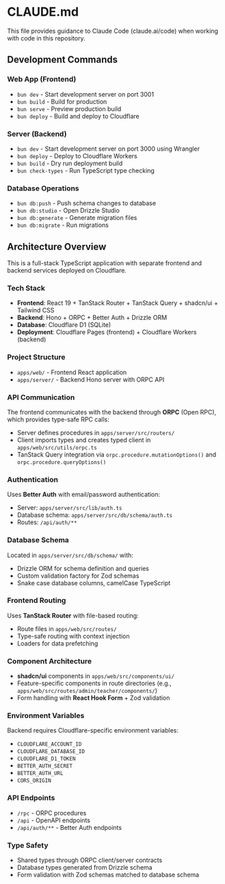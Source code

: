 # CLAUDE.md

This file provides guidance to Claude Code (claude.ai/code) when working with code in this repository.

## Development Commands

### Web App (Frontend)
- `bun dev` - Start development server on port 3001
- `bun build` - Build for production
- `bun serve` - Preview production build
- `bun deploy` - Build and deploy to Cloudflare

### Server (Backend)
- `bun dev` - Start development server on port 3000 using Wrangler
- `bun deploy` - Deploy to Cloudflare Workers
- `bun build` - Dry run deployment build
- `bun check-types` - Run TypeScript type checking

### Database Operations
- `bun db:push` - Push schema changes to database
- `bun db:studio` - Open Drizzle Studio
- `bun db:generate` - Generate migration files
- `bun db:migrate` - Run migrations

## Architecture Overview

This is a full-stack TypeScript application with separate frontend and backend services deployed on Cloudflare.

### Tech Stack
- **Frontend**: React 19 + TanStack Router + TanStack Query + shadcn/ui + Tailwind CSS
- **Backend**: Hono + ORPC + Better Auth + Drizzle ORM
- **Database**: Cloudflare D1 (SQLite)
- **Deployment**: Cloudflare Pages (frontend) + Cloudflare Workers (backend)

### Project Structure
- `apps/web/` - Frontend React application
- `apps/server/` - Backend Hono server with ORPC API

### API Communication
The frontend communicates with the backend through **ORPC** (Open RPC), which provides type-safe RPC calls:

- Server defines procedures in `apps/server/src/routers/`
- Client imports types and creates typed client in `apps/web/src/utils/orpc.ts`
- TanStack Query integration via `orpc.procedure.mutationOptions()` and `orpc.procedure.queryOptions()`

### Authentication
Uses **Better Auth** with email/password authentication:
- Server: `apps/server/src/lib/auth.ts`
- Database schema: `apps/server/src/db/schema/auth.ts`
- Routes: `/api/auth/**`

### Database Schema
Located in `apps/server/src/db/schema/` with:
- Drizzle ORM for schema definition and queries
- Custom validation factory for Zod schemas
- Snake case database columns, camelCase TypeScript

### Frontend Routing
Uses **TanStack Router** with file-based routing:
- Route files in `apps/web/src/routes/`
- Type-safe routing with context injection
- Loaders for data prefetching

### Component Architecture
- **shadcn/ui** components in `apps/web/src/components/ui/`
- Feature-specific components in route directories (e.g., `apps/web/src/routes/admin/teacher/components/`)
- Form handling with **React Hook Form** + Zod validation

### Environment Variables
Backend requires Cloudflare-specific environment variables:
- `CLOUDFLARE_ACCOUNT_ID`
- `CLOUDFLARE_DATABASE_ID`
- `CLOUDFLARE_D1_TOKEN`
- `BETTER_AUTH_SECRET`
- `BETTER_AUTH_URL`
- `CORS_ORIGIN`

### API Endpoints
- `/rpc` - ORPC procedures
- `/api` - OpenAPI endpoints
- `/api/auth/**` - Better Auth endpoints

### Type Safety
- Shared types through ORPC client/server contracts
- Database types generated from Drizzle schema
- Form validation with Zod schemas matched to database schema